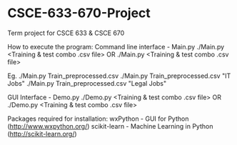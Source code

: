 CSCE-633-670-Project
====================

Term project for CSCE 633 &amp; CSCE 670


How to execute the program:
Command line interface - Main.py
./Main.py <Training & test combo .csv file>
            OR
./Main.py <Training & test combo .csv file> <Job category in quotes>


Eg.
./Main.py Train_preprocessed.csv
./Main.py Train_preprocessed.csv "IT Jobs"
./Main.py Train_preprocessed.csv "Legal Jobs"

GUI Interface - Demo.py
./Demo.py <Training & test combo .csv file>
            OR
./Demo.py <Training & test combo .csv file> <Job category in quotes>


Packages required for installation:
wxPython - GUI for Python (http://www.wxpython.org/)
scikit-learn - Machine Learning in Python (http://scikit-learn.org/)
